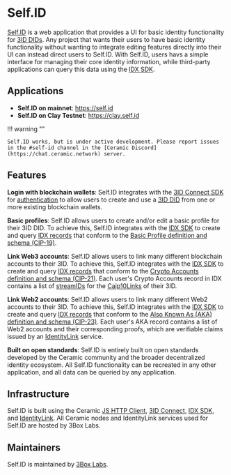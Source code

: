 # Self.ID

[Self.ID](https://self.id) is a web application that provides a UI for basic identity functionality for [3ID DIDs](../../authentication/3id-did/method.md). Any project that wants their users to have basic identity functionality without wanting to integrate editing features directly into their UI can instead direct users to Self.ID. With Self.ID, users havs a simple interface for managing their core identity information, while third-party applications can query this data using the [IDX SDK](./idx.md).

## **Applications**

- **Self.ID on mainnet**: https://self.id
- **Self.ID on Clay Testnet**: https://clay.self.id

!!! warning ""

    Self.ID works, but is under active development. Please report issues in the #self-id channel in the [Ceramic Discord](https://chat.ceramic.network) server.

## **Features**

**Login with blockchain wallets**: Self.ID integrates with the [3ID Connect SDK](../../authentication/3id-did/3id-connect.md) for [authentication](../../learn/build/authentication.md) to allow users to create and use a [3ID DID](../../authentication/3id-did/method.md) from one or more existing blockchain wallets.

**Basic profiles**: Self.ID allows users to create and/or edit a basic profile for their 3ID DID. To achieve this, Self.ID integrates with the [IDX SDK](./idx.md) to create and query [IDX records](./idx.md#records) that conform to the [Basic Profile definition and schema (CIP-19)](https://github.com/ceramicnetwork/CIP/blob/main/CIPs/CIP-19/CIP-19.md).

**Link Web3 accounts**: Self.ID allows users to link many different blockchain accounts to their 3ID. To achieve this, Self.ID integrates with the [IDX SDK](./idx.md) to create and query [IDX records](./idx.md#records) that conform to the [Crypto Accounts definition and schema (CIP-21)](https://github.com/ceramicnetwork/CIP/blob/main/CIPs/CIP-21/CIP-21.md). Each user's Crypto Accounts record in IDX contains a list of [streamIDs](../../learn/glossary.md#streamid) for the [Caip10Links](../../streamtypes/caip-10-link/overview.md) of their 3ID.

**Link Web2 accounts**: Self.ID allows users to link many different Web2 accounts to their 3ID. To achieve this, Self.ID integrates with the [IDX SDK](./idx.md) to create and query [IDX records](./idx.md#records) that conform to the [Also Known As (AKA) definition and schema (CIP-23)](https://github.com/ceramicnetwork/CIP/blob/main/CIPs/CIP-23/CIP-23.md). Each user's AKA record contains a list of Web2 accounts and their corresponding proofs, which are verifiable claims issued by an [IdentityLink](./identitylink.md) service.

**Built on open standards**: Self.ID is entirely built on open standards developed by the Ceramic community and the broader decentralized identity ecosystem. All Self.ID functionality can be recreated in any other application, and all data can be queried by any application.

## **Infrastructure**

Self.ID is built using the Ceramic [JS HTTP Client](../../clients/javascript/http.md), [3ID Connect](../../authentication/3id-did/3id-connect.md), [IDX SDK](./idx.md), and [IdentityLink](./identitylink.md). All Ceramic nodes and IdentityLink services used for Self.ID are hosted by 3Box Labs.

## **Maintainers**

Self.ID is maintained by [3Box Labs](https://3boxlabs.com).

</br>
</br>
</br>
